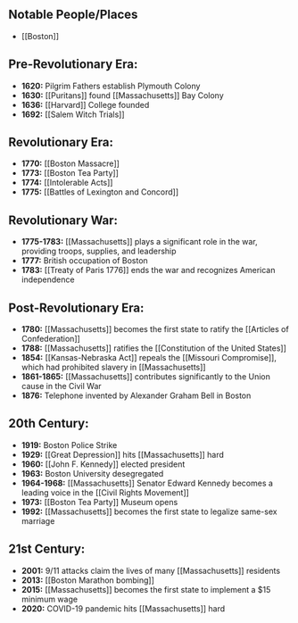 ## Notable People/Places
- [[Boston]]
## **Pre-Revolutionary Era:**

* **1620:** Pilgrim Fathers establish Plymouth Colony
* **1630:** [[Puritans]] found [[Massachusetts]] Bay Colony
* **1636:** [[Harvard]] College founded
* **1692:** [[Salem Witch Trials]]

## **Revolutionary Era:**

* **1770:** [[Boston Massacre]]
* **1773:** [[Boston Tea Party]]
* **1774:** [[Intolerable Acts]]
* **1775:** [[Battles of Lexington and Concord]]

## **Revolutionary War:**

* **1775-1783:** [[Massachusetts]] plays a significant role in the war, providing troops, supplies, and leadership
* **1777:** British occupation of Boston
* **1783:** [[Treaty of Paris 1776]] ends the war and recognizes American independence

## **Post-Revolutionary Era:**

* **1780:** [[Massachusetts]] becomes the first state to ratify the [[Articles of Confederation]]
* **1788:** [[Massachusetts]] ratifies the [[Constitution of the United States]]
* **1854:** [[Kansas-Nebraska Act]]  repeals the [[Missouri Compromise]], which had prohibited slavery in [[Massachusetts]]
* **1861-1865:** [[Massachusetts]] contributes significantly to the Union cause in the Civil War
* **1876:** Telephone invented by Alexander Graham Bell in Boston

## **20th Century:**

* **1919:** Boston Police Strike
* **1929:** [[Great Depression]] hits [[Massachusetts]] hard
* **1960:** [[John F. Kennedy]] elected president
* **1963:** Boston University desegregated
* **1964-1968:** [[Massachusetts]] Senator Edward Kennedy becomes a leading voice in the [[Civil Rights Movement]]
* **1973:** [[Boston Tea Party]] Museum opens
* **1992:** [[Massachusetts]] becomes the first state to legalize same-sex marriage

## **21st Century:**

* **2001:** 9/11 attacks claim the lives of many [[Massachusetts]] residents
* **2013:** [[Boston Marathon bombing]]
* **2015:** [[Massachusetts]] becomes the first state to implement a $15 minimum wage
* **2020:** COVID-19 pandemic hits [[Massachusetts]] hard
